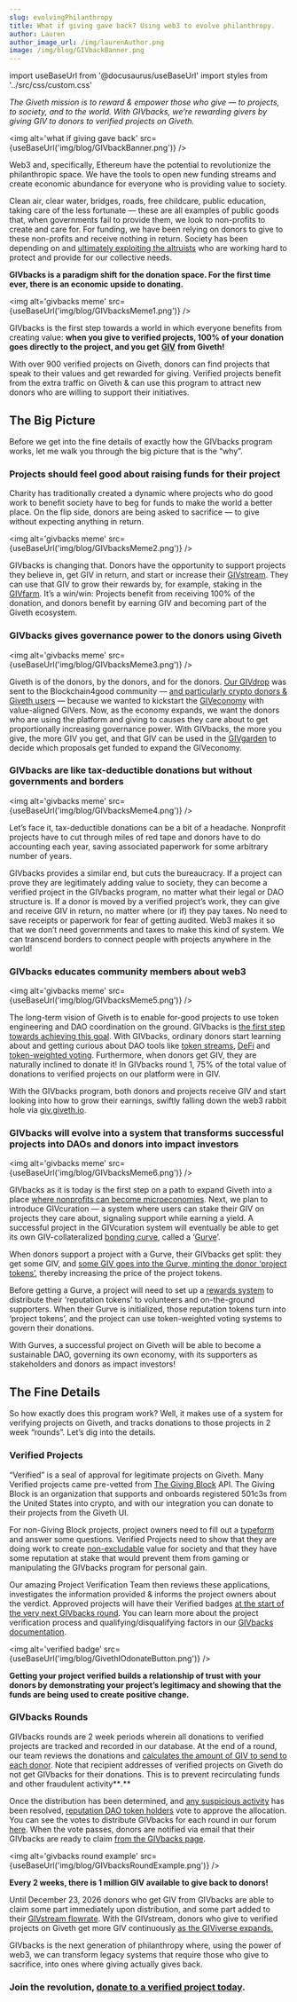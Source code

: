 ```yaml
---
slug: evolvingPhilanthropy
title: What if giving gave back? Using web3 to evolve philanthropy.
author: Lauren
author_image_url: /img/laurenAuthor.png
image: /img/blog/GIVbackBanner.png
---
```

import useBaseUrl from '@docusaurus/useBaseUrl'
import styles from '../src/css/custom.css'


_The Giveth mission is to reward & empower those who give — to projects, to society, and to the world. With GIVbacks, we’re rewarding givers by giving GIV to donors to verified projects on Giveth._

<img alt='what if giving gave back' src={useBaseUrl('img/blog/GIVbackBanner.png')} />


Web3 and, specifically, Ethereum have the potential to revolutionize the philanthropic space. We have the tools to open new funding streams and create economic abundance for everyone who is providing value to society.

Clean air, clear water, bridges, roads, free childcare, public education, taking care of the less fortunate — these are all examples of public goods that, when governments fail to provide them, we look to non-profits to create and care for. For funding, we have been relying on donors to give to these non-profits and receive nothing in return. Society has been depending on and [ultimately exploiting the altruists](https://youtu.be/PFy458wCQ0g?t=504) who are working hard to protect and provide for our collective needs.

**GIVbacks is a paradigm shift for the donation space. For the first time ever, there is an economic upside to donating.**

<img alt='givbacks meme' src={useBaseUrl('img/blog/GIVbacksMeme1.png')} />

GIVbacks is the first step towards a world in which everyone benefits from creating value: **when you give to verified projects, 100% of your donation goes directly to the project, and you get** [**GIV**](https://docs.giveth.io/giveconomy/#about-giv) **from Giveth!**

With over 900 verified projects on Giveth, donors can find projects that speak to their values and get rewarded for giving. Verified projects benefit from the extra traffic on Giveth & can use this program to attract new donors who are willing to support their initiatives.

## The Big Picture


Before we get into the fine details of exactly how the GIVbacks program works, let me walk you through the big picture that is the “why”.

### Projects should feel good about raising funds for their project


Charity has traditionally created a dynamic where projects who do good work to benefit society have to beg for funds to make the world a better place. On the flip side, donors are being asked to sacrifice — to give without expecting anything in return.

<img alt='givbacks meme' src={useBaseUrl('img/blog/GIVbacksMeme2.png')} />


GIVbacks is changing that. Donors have the opportunity to support projects they believe in, get GIV in return, and start or increase their [GIVstream](https://giv.giveth.io/givstream). They can use that GIV to grow their rewards by, for example, staking in the [GIVfarm](https://giv.giveth.io/givfarm). It’s a win/win: Projects benefit from receiving 100% of the donation, and donors benefit by earning GIV and becoming part of the Giveth ecosystem.

### GIVbacks gives governance power to the donors using Giveth

<img alt='givbacks meme' src={useBaseUrl('img/blog/GIVbacksMeme3.png')} />


Giveth is of the donors, by the donors, and for the donors. [Our GIVdrop](https://giv.giveth.io/claim) was sent to the Blockchain4good community — [and particularly crypto donors & Giveth users](https://docs.giveth.io/giveconomy/givdrop/) — because we wanted to kickstart the [GIVeconomy](https://giv.giveth.io/) with value-aligned GIVers. Now, as the economy expands, we want the donors who are using the platform and giving to causes they care about to get proportionally increasing governance power. With GIVbacks, the more you give, the more GIV you get, and that GIV can be used in the [GIVgarden](https://giv.giveth.io/givgarden) to decide which proposals get funded to expand the GIVeconomy.

### GIVbacks are like tax-deductible donations but without governments and borders

<img alt='givbacks meme' src={useBaseUrl('img/blog/GIVbacksMeme4.png')} />


Let’s face it, tax-deductible donations can be a bit of a headache. Nonprofit projects have to cut through miles of red tape and donors have to do accounting each year, saving associated paperwork for some arbitrary number of years.

GIVbacks provides a similar end, but cuts the bureaucracy. If a project can prove they are legitimately adding value to society, they can become a verified project in the GIVbacks program, no matter what their legal or DAO structure is. If a donor is moved by a verified project’s work, they can give and receive GIV in return, no matter where (or if) they pay taxes. No need to save receipts or paperwork for fear of getting audited. Web3 makes it so that we don’t need governments and taxes to make this kind of system. We can transcend borders to connect people with projects anywhere in the world!

### GIVbacks educates community members about web3

<img alt='givbacks meme' src={useBaseUrl('img/blog/GIVbacksMeme5.png')} />


The long-term vision of Giveth is to enable for-good projects to use token engineering and DAO coordination on the ground. GIVbacks is [the first step towards achieving this goal](https://youtu.be/VV7TmNILk6o?t=1640). With GIVbacks, ordinary donors start learning about and getting curious about DAO tools like [token streams](https://docs.giveth.io/giveconomy/givstream), [DeFi](https://docs.giveth.io/giveconomy/givfarm) and [token-weighted voting](https://docs.giveth.io/giveconomy/givgarden). Furthermore, when donors get GIV, they are naturally inclined to donate it! In GIVbacks round 1, 75% of the total value of donations to verified projects on our platform were in GIV.

With the GIVbacks program, both donors and projects receive GIV and start looking into how to grow their earnings, swiftly falling down the web3 rabbit hole via [giv.giveth.io](https://giv.giveth.io/).

### GIVbacks will evolve into a system that transforms successful projects into DAOs and donors into impact investors

<img alt='givbacks meme' src={useBaseUrl('img/blog/GIVbacksMeme6.png')} />

GIVbacks as it is today is the first step on a path to expand Giveth into a place [where nonprofits can become microeconomies](https://youtu.be/VV7TmNILk6o?t=1356). Next, we plan to introduce GIVcuration — a system where users can stake their GIV on projects they care about, signaling support while earning a yield. A successful project in the GIVcuration system will eventually be able to get its own GIV-collateralized [bonding curve](https://medium.com/commonsstack/the-augmented-bonding-curve-part-1-a-web3-way-to-fund-public-goods-7c9d1a871ae2), called a ‘[Gurve](https://www.youtube.com/watch?v=9ZiGlIm2vBs&t=1093s)’.

When donors support a project with a Gurve, their GIVbacks get split: they get some GIV, and [some GIV goes into the Gurve, minting the donor ‘project tokens’](https://youtu.be/VV7TmNILk6o?t=1356), thereby increasing the price of the project tokens.

Before getting a Gurve, a project will need to set up a [rewards system](https://forum.tecommons.org/t/outlining-the-rewards-system-process-v2/646) to distribute their ‘reputation tokens’ to volunteers and on-the-ground supporters. When their Gurve is initialized, those reputation tokens turn into ‘project tokens’, and the project can use token-weighted voting systems to govern their donations.

With Gurves, a successful project on Giveth will be able to become a sustainable DAO, governing its own economy, with its supporters as stakeholders and donors as impact investors!

## The Fine Details


So how exactly does this program work? Well, it makes use of a system for verifying projects on Giveth, and tracks donations to those projects in 2 week “rounds”. Let’s dig into the details.

### Verified Projects

“Verified” is a seal of approval for legitimate projects on Giveth. Many Verified projects came pre-vetted from [The Giving Block](https://twitter.com/TheGivingBlock) API. The Giving Block is an organization that supports and onboards registered 501c3s from the United States into crypto, and with our integration you can donate to their projects from the Giveth UI.

For non-Giving Block projects, project owners need to fill out a [typeform](https://giveth.typeform.com/verification) and answer some questions. Verified Projects need to show that they are doing work to create [non-excludable](https://www.khanacademy.org/economics-finance-domain/microeconomics/market-failure-and-the-role-of-government/externalities-topic/a/public-goods-cnx) value for society and that they have some reputation at stake that would prevent them from gaming or manipulating the GIVbacks program for personal gain.

Our amazing Project Verification Team then reviews these applications, investigates the information provided & informs the project owners about the verdict. Approved projects will have their Verified badges [at the start of the very next GIVbacks round](https://docs.giveth.io/giveconomy/givbacks#project-verification). You can learn more about the project verification process and qualifying/disqualifying factors in our [GIVbacks documentation](https://docs.giveth.io/giveconomy/givbacks/).

<img alt='verified badge' src={useBaseUrl('img/blog/GivethIOdonateButton.png')} />


**Getting your project verified builds a relationship of trust with your donors by demonstrating your project’s legitimacy and showing that the funds are being used to create positive change.**

### GIVbacks Rounds

GIVbacks rounds are 2 week periods wherein all donations to verified projects are tracked and recorded in our database. At the end of a round, our team reviews the donations and [calculates the amount of GIV to send to each donor](https://docs.giveth.io/giveconomy/givbacks#getting-givbacks). Note that recipient addresses of verified projects on Giveth do not get GIVbacks for their donations. This is to prevent recirculating funds and other fraudulent activity**_._**

Once the distribution has been determined, and [any suspicious activity](https://docs.giveth.io/giveconomy/givbacks#disqualifying-factors-for-givbacks-program) has been resolved, [reputation DAO token holders](https://medium.com/giveth/the-giveth-dao-community-givernance-84f55fa1ce36) vote to approve the allocation. You can see the votes to distribute GIVbacks for each round in our forum [here](https://forum.giveth.io/tag/givbacks-distro). When the vote passes, donors are notified via email that their GIVbacks are ready to claim [from the GIVbacks page](https://giv.giveth.io/givbacks).

<img alt='givbacks round example' src={useBaseUrl('img/blog/GIVbacksRoundExample.png')} />

**Every 2 weeks, there is 1 million GIV available to give back to donors!**

Until December 23, 2026 donors who get GIV from GIVbacks are able to claim some part immediately upon distribution, and some part added to their [GIVstream flowrate](https://docs.giveth.io/giveconomy/givstream). With the GIVstream, donors who give to verified projects on Giveth get more GIV continuously [as the GIViverse expands.](https://giv.giveth.io/givstream)

GIVbacks is the next generation of philanthropy where, using the power of web3, we can transform legacy systems that require those who give to sacrifice, into ones where giving actually gives back.

### Join the revolution, [donate to a verified project today](https://giveth.io/projects).

